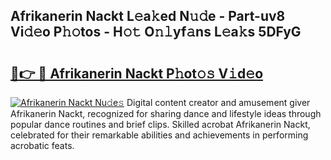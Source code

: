 ## Afrikanerin Nackt L𝚎a𝚔ed N𝚞𝚍e - Part-uv8 Vi𝚍𝚎o P𝚑𝚘tos - H𝚘𝚝 O𝚗𝚕yf𝚊ns L𝚎a𝚔s 5DFyG

# <h2><a href="http://kf2t4s3.oniu.top/?m=Afrikanerin+Nackt">🔗👉 🔴 Afrikanerin Nackt P𝚑ot𝚘𝚜 V𝚒d𝚎o</a></h2>

[![Afrikanerin Nackt Nu𝚍e𝚜](https://i.imgur.com/0qMVB7G.gif)](http://kf2t4s3.oniu.top/?m=Afrikanerin+Nackt)
Digital content creator and amusement giver Afrikanerin Nackt, recognized for sharing dance and lifestyle ideas through popular dance routines and brief clips. Skilled acrobat Afrikanerin Nackt, celebrated for their remarkable abilities and achievements in performing acrobatic feats.  
